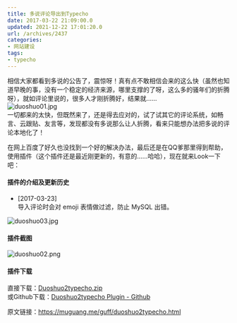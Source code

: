```yaml
---
title: 多说评论导出到Typecho
date: 2017-03-22 21:09:00.0
updated: 2021-12-22 17:01:20.0
url: /archives/2437
categories: 
- 网站建设
tags: 
- typecho
---
```


<p>相信大家都看到多说的公告了，震惊呀！真有点不敢相信会来的这么快（虽然也知道早晚的事，没有一个稳定的经济来源，哪里支撑的了呀，这么多的骚年们的折腾呀），就如评论里说的，很多人才刚折腾好，结果就……<br /><img src="https://cdn.uu126.cn/usr/uploads/2017/03/1058290910.jpg" alt="duoshuo01.jpg" title="duoshuo01.jpg"><br />一切都来的太快，但既然来了，还是得去应对的，试了试其它的评论系统，如畅言、云跟贴、友言等，发现都没有多说那么让人折腾，看来只能想办法把多说的评论本地化了！</p><p>在网上百度了好久也没找到一个好的解决办法，最后还是在QQ爹那里得到帮助，使用插件（这个插件还是最近刚更新的，有意的……哈哈），现在就来Look一下吧：</p><h4>插件的介绍及更新历史</h4><ul><li>[2017-03-23]<br />导入评论时会对 emoji 表情做过滤，防止 MySQL 出错。</li></ul><p><img src="https://cdn.uu126.cn/usr/uploads/2017/03/1540269862.jpg" alt="duoshuo03.jpg" title="duoshuo03.jpg"></p><h4>插件截图</h4><p><img src="https://cdn.uu126.cn/usr/uploads/2017/03/2872817564.png" alt="duoshuo02.png" title="duoshuo02.png"></p><h4>插件下载</h4><p>直接下载：<a href="https://muguang.me/usr/uploads/2017/02/Duoshuo2typecho.zip">Duoshuo2typecho.zip</a><br />或Github下载：<a href="https://github.com/FaithPatrick/Duoshuo2typecho-plugin">Duoshuo2typecho Plugin - Github</a></p><p>原文链接：<a href="https://muguang.me/guff/duoshuo2typecho.html">https://muguang.me/guff/duoshuo2typecho.html</a></p>